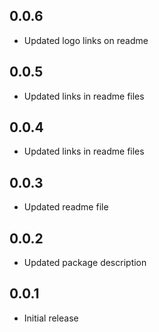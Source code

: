 ## 0.0.6

* Updated logo links on readme

## 0.0.5

* Updated links in readme files

## 0.0.4

* Updated links in readme files

## 0.0.3

* Updated readme file

## 0.0.2

* Updated package description

## 0.0.1

* Initial release

